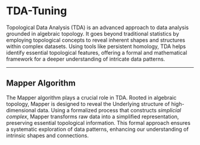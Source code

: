 # TDA-Tuning
Topological Data Analysis (TDA) is an advanced approach to data analysis grounded in algebraic topology. It goes beyond traditional statistics by employing topological concepts to reveal inherent shapes and structures within complex datasets. Using tools like persistent homology, TDA helps identify essential topological features, offering a formal and mathematical framework for a deeper understanding of intricate data patterns.

---

## Mapper Algorithm
The Mapper algorithm plays a crucial role in TDA. Rooted in algebraic topology, Mapper is designed to reveal the Underlying structure of high-dimensional data. Using a formalized process that constructs *simplicial complex*, Mapper transforms raw data into a simplified representation, preserving essential topological information. This formal approach ensures a systematic exploration of data patterns, enhancing our understanding of intrinsic shapes and connections. 





